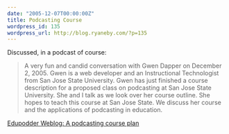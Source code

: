```yaml
---
date: "2005-12-07T00:00:00Z"
title: Podcasting Course
wordpress_id: 135
wordpress_url: http://blog.ryaneby.com/?p=135
---
```

Discussed, in a podcast of course:

<blockquote>A very fun and candid conversation with Gwen Dapper on December 2, 2005. Gwen is a web developer and an Instructional Technologist from San Jose State University. Gwen has just finished a course description for a proposed class on podcasting at San Jose State University. She and I talk as we look over her course outline. She hopes to teach this course at San Jose State. We discuss her course and the applications of podcasting in education.</blockquote>

 <a href="http://weblog.edupodder.com/2005/12/podcasting-course-plan.html" title="Edupodder Weblog: A podcasting course plan">Edupodder Weblog: A podcasting course plan</a>
